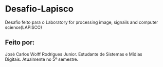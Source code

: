 # Desafio-Lapisco
 Desafio feito para o Laboratory for processing image, signails and computer science(LAPISCO)
 
## Feito por:
 José Carlos Wolff Rodrigues Junior.
 Estudante de Sistemas e Mídias Digitais.
 Atualmente no 5º semestre.
